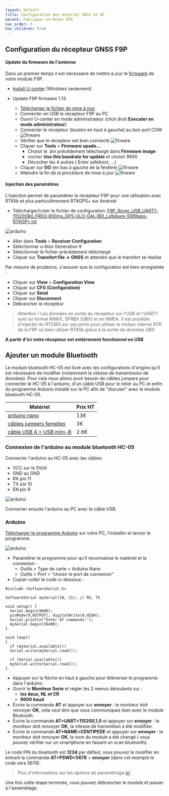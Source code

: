 ```yaml
---
layout: default
title: Configuration des matériel GNSS et BT
parent: Fabriquer un Rover RTK
nav_order: 3
has_children: true
---
```


## Configuration du récepteur GNSS F9P

#### Update du firmware de l'antenne

Dans un premier temps il est nécessaire de mettre à jour le [firmware](https://fr.wikipedia.org/wiki/Firmware) de votre module F9P.

* [Install U-center](https://www.u-blox.com/en/product/u-center) (Windows seulement)

* Update F9P firmware 1.13:
  * [Télécharger le fichier de mise à jour](https://www.u-blox.com/en/ubx-viewer/view/UBX_F9_100_HPG_113_ZED_F9P.7e6e899c5597acddf2f5f2f70fdf5fbe.bin?url=https%3A%2F%2Fwww.u-blox.com%2Fsites%2Fdefault%2Ffiles%2FUBX_F9_100_HPG_113_ZED_F9P.7e6e899c5597acddf2f5f2f70fdf5fbe.bin)
  * Connecter en USB le récepteur F9P au PC
  * Ouvrir U-center en mode administrateur (click droit **Executer en mode administrateur**)
  * Connecter le recepteur (bouton en haut à gauche) au bon port COM
![firware](https://gblobscdn.gitbook.com/assets%2F-LYSZeu4HjB-NrVI4riL%2F-LYbICDde_PqBQRMcCsl%2F-LYbIddBqnC-aXKJ1bxh%2FSans-titre-1.png?alt=media&token=240244db-09d5-40e8-9735-869651b9198e)
  * Vérifier que le récepteur est bien connecté
![firware](https://gblobscdn.gitbook.com/assets%2F-LYSZeu4HjB-NrVI4riL%2F-LYbGvHfj8nIN6gywxBz%2F-LYbHSKTiJZ0j0qAf-5e%2Ficon_blink.png?alt=media&token=0f35cbc4-ce5a-4d3b-90f4-ecadc5a36821)
  * Cliquer sur **Tools** > **Firmware upade...**
    * Choisir le .bin précédement téléchargé dans **Firmware image**
    * cocher **Use this baudrate for update** et choisir 9600
    * Décocher les 4 autres ( Enter safeboot, ...)
  * Cliquer sur **GO** (en bas à gauche de la fenêtre)
![firware](https://gblobscdn.gitbook.com/assets%2F-LYSZeu4HjB-NrVI4riL%2F-LZ5-tu1J0X8sog9Xvkf%2F-LZ527USiWMS3Pjo5SXY%2Fstep4.png?alt=media&token=2e76981e-8874-4151-9c48-f5fa07cdcd69)
  * Attendre la fin de la procédure de mise à jour
![firware](https://gblobscdn.gitbook.com/assets%2F-LYSZeu4HjB-NrVI4riL%2F-LZ52KPCRzypMK4cqtQW%2F-LZ52Z_bl9GHQP8dz7By%2Fstep6.png?alt=media&token=f8f7240b-79b4-4856-87ea-26e12c1aac36)


#### Injection des paramètres

L'injection permet de paramétrer le récepteur F9P pour une utilisation avec RTKlib et plus particulièrement RTKGPS+ sur Android

* Télécharger/créer le fichier de configuration: [F9P_Rover_USB_UART1-115200Bd_FREQ-800ms_GPS-GLO-GAL-BEI_Lefebure-SWMaps-RTKGP+.txt](https://raw.githubusercontent.com/jancelin/docs-centipedeRTK/master/assets/param_rtklib/F9P_Rover_USB_UART1-115200Bd_FREQ-800ms_GPS-GLO-GAL-BEI_Lefebure-SWMaps-RTKGP+.txt)

![arduino](https://jancelin.github.io/docs-centipedeRTK/assets/images/montage_rover/u-center.gif)

* Aller dans **Tools** > **Receiver Configuration**
* Sélectionner u-blox Generation 9
* Sélectionner le fichier précédement téléchargé
* Cliquer sur **Transfert file -> GNSS** et attendre que le transfert se réalise

Par mesure de prudence, s'assurer que la configuration est bien enregistrée :
* Cliquer sur **View** > **Configuration View**
* Cliquer sur **CFG (Configaration)**
* Cliquer sur **Send**
* Cliquer sur **Disconnect**
* Débrancher le récepteur

>Attention ! Les données en sortie du récepteur sur l'USB et l'UART1 sont au format RAWX, SFRBX (UBX) et en NMEA. Il est possible d'injecter du RTCM3 sur ces ports pour utiliser le moteur interne RTK de la F9P ou bien utiliser RTKlib grâce à la sortie de données UBX

**A partir d'ici votre récepteur est entièrement fonctionnel en USB**

## Ajouter un module Bluetooth

Le module bluetooth HC-05 est livré avec les configurations d'origine qu'il est nécessaire de modifier (notamment la vitesse de transmission de données). Pour cela nous allons avoir besoin de câbles jumpers pour connecter le HC-05 à l'arduino, d'un câble USB pour le relier au PC et enfin du programme Arduino installé sur le PC afin de "discuter" avec le module bluetooth HC-05.

|Matériel|Prix HT|
|--------|----|
|[arduino nano](https://fr.rs-online.com/web/p/arduino/6961667)|13€|
|[câbles jumpers femelles](https://fr.rs-online.com/web/p/kit-de-cables-dupont/7916450/)|3€|
|[câble USB A > USB mini-B](https://fr.rs-online.com/web/p/cables-usb/1862803/)|2.6€|

### Connexion de l'arduino au module bluetooth HC-05

Connecter l'arduino au HC-05 avec les câbles:

* VCC sur le 5Volt
* GND au GND
* RX pin 11
* TX pin 10
* EN pin 9

![arduino](https://jancelin.github.io/docs-centipedeRTK/assets/images/montage_rover/arduino.jpg)

Connecter ensuite l'arduino au PC avec le câble USB.

### Arduino

[Télécharger le programme Arduino](https://www.arduino.cc/en/Main/Software) sur votre PC, l'installer et lancer le programme.

![arduino](https://jancelin.github.io/docs-centipedeRTK/assets/images/montage_rover/arduino.gif)

* Paramétrer le programme pour qu'il reconnaisse le matériel et la connexion :
  * Outils > Type de carte > Arduino Nano
  * Outils > Port > "choisir le port de connexion"
* Copier-coller le code ci-dessous :

```
#include <SoftwareSerial.h>

SoftwareSerial mySerial(10, 11); // RX, TX

void setup() {
  Serial.begin(9600);
  pinMode(9,OUTPUT); digitalWrite(9,HIGH);
  Serial.println("Enter AT commands:");
  mySerial.begin(38400);
}

void loop()
{
  if (mySerial.available())  
  Serial.write(mySerial.read());

  if (Serial.available())  
  mySerial.write(Serial.read());
}
```

* Appuyer sur la flèche en haut à gauche pour téléverser le programme dans l'arduino.
* Ouvrir le **Moniteur Serie** et régler les 2 menus déroulants sur :
  * **les deux, NL et CR**
  * **9600 baud**
* Écrire la commande **AT** et appuyer sur **envoyer** : le moniteur doit renvoyer **OK**, cela veut dire que vous communiquez bien avec le module Bluetooth.
* Écrire la commande **AT+UART=115200,1,0** et appuyer sur **envoyer** : le moniteur doit renvoyer **OK**, la vitesse de transmition a été modifiée.
* Écrire la commande **AT+NAME=CENTIPEDE** et appuyer sur **envoyer** : le moniteur doit renvoyer **OK**, le nom du module a été changé ( vous pouvez vérifier sur un smartphone en faisant un scan bluetooth).

Le code PIN du bluetooth est **1234** par défaut, vous pouvez le modifier en entrant la commande **AT+PSWD=5678** + **envoyer** (dans cet exemple le code sera 5678).

> Plus d'informations sur les options de paramétrage [ici](https://retroetgeek.com/geek/arduino/configuration-du-module-hc-05-pour-arduino/)

Une fois cette étape terminée, vous pouvez débrancher le module et passer à l'assemblage.
